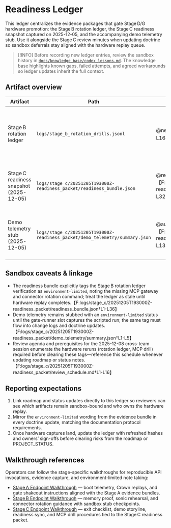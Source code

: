 # Readiness Ledger

This ledger centralizes the evidence packages that gate Stage D/G hardware
promotion: the Stage B rotation ledger, the Stage C readiness snapshot captured
on 2025-12-05, and the accompanying demo telemetry stub. Use it alongside the
Stage C review minutes when updating doctrine so sandbox deferrals stay aligned
with the hardware replay queue.

> [!INFO]
> Before recording new ledger entries, review the sandbox history in
> [`docs/knowledge_base/codex_lessons.md`](knowledge_base/codex_lessons.md). The knowledge base highlights known gaps,
> failed attempts, and agreed workarounds so ledger updates inherit the full context.

## Artifact overview

| Artifact | Path | Owner(s) | Sandbox caveat | Hardware follow-up |
| --- | --- | --- | --- | --- |
| Stage B rotation ledger | `logs/stage_b_rotation_drills.jsonl` | @neoabzu-core【F:docs/roadmap.md†L158-L169】 | `environment-limited: MCP gateway and /alpha/stage-b3-connector-rotation unavailable in Codex sandbox` | Re-run `/alpha/stage-b3-connector-rotation` on gate-runner-02 during the 2025-12-12 hardware window to refresh credential contexts and attach fresh hashes to the packet.【F:logs/stage_c/20251205T193000Z-readiness_packet/review_schedule.md†L8-L16】 |
| Stage C readiness snapshot (2025-12-05) | `logs/stage_c/20251205T193000Z-readiness_packet/readiness_bundle.json` | @release-ops【F:logs/stage_c/20251205T193000Z-readiness_packet/readiness_bundle.json†L24-L32】 | Metadata-only merge while MCP handshake/heartbeat remain stubbed and Stage B contexts are awaiting replay.【F:logs/stage_c/20251205T193000Z-readiness_packet/readiness_bundle.json†L17-L31】 | Confirm MCP handshake/heartbeat exports and rotation ledger parity during the 2025-12-12 review; publish updated bundle hashes after hardware replay.【F:logs/stage_c/20251205T193000Z-readiness_packet/review_schedule.md†L8-L16】 |
| Demo telemetry stub (2025-12-05) | `logs/stage_c/20251205T193000Z-readiness_packet/demo_telemetry/summary.json` | @audio-lab · @qa-lead【F:logs/stage_c/20251205T193000Z-readiness_packet/review_schedule.md†L4-L13】 | `environment-limited: Demo telemetry export deferred; awaiting sandbox-to-hardware replay window.`【F:logs/stage_c/20251205T193000Z-readiness_packet/demo_telemetry/summary.json†L1-L5】 | Capture live media/telemetry during the gate-runner session and replace the stub with signed exports in the readiness packet.【F:logs/stage_c/20251205T193000Z-readiness_packet/review_schedule.md†L8-L16】 |

## Sandbox caveats & linkage

- The readiness bundle explicitly tags the Stage B rotation ledger verification as
  `environment-limited`, noting the missing MCP gateway and connector rotation
  command; treat the ledger as stale until hardware replay completes.【F:logs/stage_c/20251205T193000Z-readiness_packet/readiness_bundle.json†L1-L36】
- Demo telemetry remains stubbed with an `environment-limited` status until the
  gate-runner slot captures the scripted run; the same tag must flow into change
  logs and doctrine updates.【F:logs/stage_c/20251205T193000Z-readiness_packet/demo_telemetry/summary.json†L1-L5】
- Review agenda and prerequisites for the 2025-12-08 cross-team session enumerate
  the hardware reruns (rotation ledger, MCP drill) required before clearing these
  tags—reference this schedule whenever updating roadmap or status notes.【F:logs/stage_c/20251205T193000Z-readiness_packet/review_schedule.md†L1-L16】

## Reporting expectations

1. Link roadmap and status updates directly to this ledger so reviewers can see
   which artifacts remain sandbox-bound and who owns the hardware replay.
2. Mirror the `environment-limited` wording from the evidence bundle in every
   doctrine update, matching the documentation protocol requirements.
3. Once hardware captures land, update the ledger with refreshed hashes and
   owners’ sign-offs before clearing risks from the roadmap or PROJECT_STATUS.

## Walkthrough references

Operators can follow the stage-specific walkthroughs for reproducible API
invocations, evidence capture, and environment-limited note taking:

- [Stage A Endpoint Walkthrough](walkthroughs/stage_a.md) — boot telemetry,
  Crown replays, and gate shakeout instructions aligned with the Stage A
  evidence bundles.
- [Stage B Endpoint Walkthrough](walkthroughs/stage_b.md) — memory proof,
  sonic rehearsal, and connector rotation guidance with sandbox stub
  checkpoints.
- [Stage C Endpoint Walkthrough](walkthroughs/stage_c.md) — exit checklist,
  demo storyline, readiness sync, and MCP drill procedures tied to the Stage C
  readiness packet.
